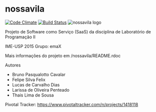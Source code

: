 # nossavila
[![Code Climate](https://codeclimate.com/github/NossaVila/nossavila/badges/gpa.svg)](https://codeclimate.com/github/NossaVila/nossavila)
[![Build Status](https://semaphoreci.com/api/v1/projects/9ee1ce19-32d9-429c-a7fe-b6de1c8cdae9/626265/shields_badge.svg)](https://semaphoreci.com/thsousa/nossavila)
![nossavila logo](https://raw.github.com/NossaVila/nossavila/master/nossavila/app/assets/images/nossavillalogo.gif)

Projeto de Software como Serviço (SaaS) da disciplina de Laboratório de Programação II

IME-USP 2015
Grupo: emaX

Mais informações do projeto em /nossavila/README.rdoc

Autores

- Bruno Pasqualotto Cavalar
- Felipe Silva Felix 
- Lucas de Carvalho Dias
- Larissa de Oliveira Penteado
- Thais Lima de Sousa

Pivotal Tracker: https://www.pivotaltracker.com/n/projects/1418118

